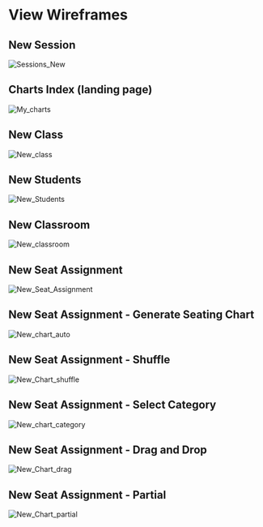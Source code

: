 # View Wireframes

## New Session
![Sessions_New]

## Charts Index (landing page)
![My_charts]

## New Class
![New_class]

## New Students
![New_Students]

## New Classroom
![New_classroom]

## New Seat Assignment
![New_Seat_Assignment]

## New Seat Assignment - Generate Seating Chart
![New_chart_auto]

## New Seat Assignment - Shuffle
![New_Chart_shuffle]

## New Seat Assignment - Select Category
![New_chart_category]

## New Seat Assignment - Drag and Drop
![New_Chart_drag]

## New Seat Assignment - Partial
![New_Chart_partial]


[sessions_new]: ./wireframes/new_session.png
[my_charts]: ./wireframes/feed_show.png
[New_class]: ./wireframes/blog_show.png
[new_students]: ./wireframes/post_show.png
[new_classroom]: ./wireframes/post_form.png
[new_seat_assignment]: ./wireframes/search_results.png
[new_chart_auto]: ./wireframes/search_results.png
[new_chart_shuffle]: ./wireframes/search_results.png
[new_chart_category]: ./wireframes/search_results.png
[new_chart_drag]: ./wireframes/search_results.png
[new_chart_partial]: ./wireframes/search_results.png
